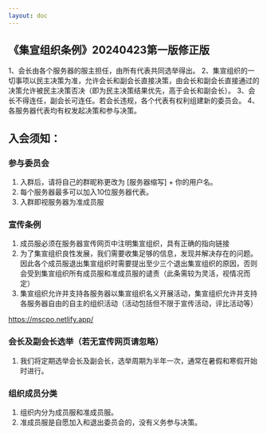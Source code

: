 ```yaml
---
layout: doc
---
```

## 《集宣组织条例》20240423第一版修正版

1、会长由各个服务器的服主担任，由所有代表共同选举得出。
2、集宣组织的一切事项以民主决策为准，允许会长和副会长直接决策，由会长和副会长直接通过的决策允许被民主决策否决（即为民主决策结果优先，高于会长和副会长）。
3、会长不得连任，副会长可连任。若会长违规，各个代表有权利组建新的委员会。
4、各服务器代表均有权发起决策和参与决策。

## 入会须知：

### 参与委员会

1. 入群后，请将自己的群昵称更改为 [服务器缩写] + 你的用户名。
2. 每个服务器最多可以加入10位服务器代表。
3. 入群即视服务器为准成员服

### 宣传条例

1. 成员服必须在服务器宣传网页中注明集宣组织，具有正确的指向链接
2. 为了集宣组织良性发展，我们需要收集足够的信息，发现并解决存在的问题。因此各个成员服退出集宣组织时需要提出至少三个退出集宣组织的原因，否则会受到集宣组织所有成员服和准成员服的谴责（此条需较为灵活，视情况而定）
3. 集宣组织允许并支持各服务器以集宣组织名义开展活动，集宣组织允许并支持各服务器自由的自主的组织活动（活动包括但不限于宣传活动，评比活动等）

https://mscpo.netlify.app/

### 会长及副会长选举（若无宣传网页请忽略）

1. 我们将定期选举会长及副会长，选举周期为半年一次，通常在暑假和寒假开始时进行。

### 组织成员分类

1. 组织内分为成员服和准成员服。
2. 准成员服是自愿加入和退出委员会的，没有义务参与决策。
